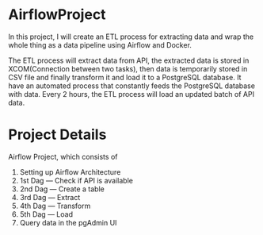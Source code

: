 # AirflowProject
In this project, I will create an ETL process for extracting data and wrap the whole thing as a data pipeline using Airflow and Docker.

The ETL process will extract data from API, the extracted data is stored in XCOM(Connection between two tasks), then data is temporarily stored in CSV file and finally transform it and load it to a PostgreSQL database. It have an automated process that constantly feeds the PostgreSQL database with data. Every 2 hours, the ETL process will load an updated batch of API data.

# Project Details
Airflow Project, which consists of
1. Setting up Airflow Architecture
2. 1st Dag — Check if API is available
3. 2nd Dag — Create a table
4. 3rd Dag — Extract
5. 4th Dag — Transform
6. 5th Dag — Load
7. Query data in the pgAdmin UI
